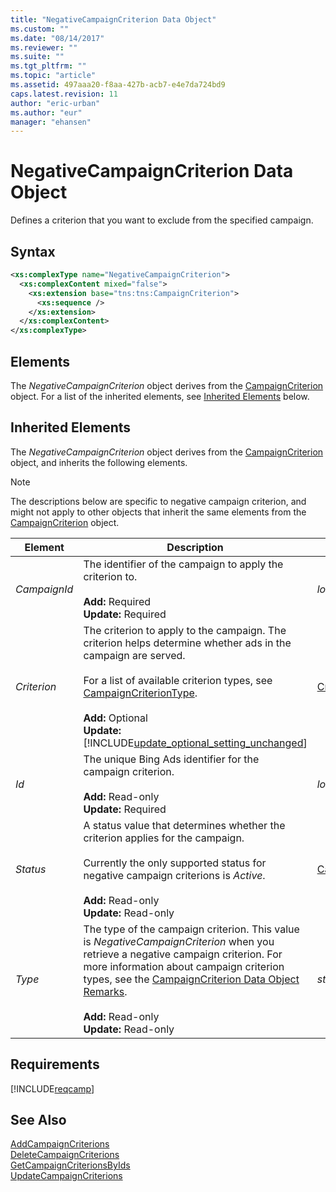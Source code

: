 ```yaml
---
title: "NegativeCampaignCriterion Data Object"
ms.custom: ""
ms.date: "08/14/2017"
ms.reviewer: ""
ms.suite: ""
ms.tgt_pltfrm: ""
ms.topic: "article"
ms.assetid: 497aaa20-f8aa-427b-acb7-e4e7da724bd9
caps.latest.revision: 11
author: "eric-urban"
ms.author: "eur"
manager: "ehansen"
---
```

# NegativeCampaignCriterion Data Object
Defines a criterion that you want to exclude from the specified campaign.

## Syntax

```xml
<xs:complexType name="NegativeCampaignCriterion">
  <xs:complexContent mixed="false">
    <xs:extension base="tns:tns:CampaignCriterion">
      <xs:sequence />
    </xs:extension>
  </xs:complexContent>
</xs:complexType>
```

## <a name="Elements"></a>Elements
The *NegativeCampaignCriterion* object derives from the [CampaignCriterion](../campaign-api/campaigncriterion-data-object.md) object. For a list of the inherited elements, see [Inherited Elements](#InheritedElements) below.

## <a name="InheritedElements"></a>Inherited Elements
The *NegativeCampaignCriterion* object derives from the [CampaignCriterion](../campaign-api/campaigncriterion-data-object.md) object, and inherits the following elements. 

> [!NOTE]
> The descriptions below are specific to negative campaign criterion, and might not apply to other objects that inherit the same elements from the [CampaignCriterion](../campaign-api/campaigncriterion-data-object.md) object.

|Element|Description|Data Type|
|-----------|---------------|-------------|
|*CampaignId*|The identifier of the campaign to apply the criterion to.<br/><br/>**Add:** Required<br/>**Update:** Required|*long*|
|*Criterion*|The criterion to apply to the campaign. The criterion helps determine whether ads in the campaign are served.<br/><br/>For a list of available criterion types, see [CampaignCriterionType](../campaign-api/campaigncriteriontype-value-set.md).<br/><br/>**Add:** Optional<br/>**Update:** [!INCLUDE[update_optional_setting_unchanged](../campaign-api/includes/update-optional-setting-unchanged.md)]|[Criterion](../campaign-api/criterion-data-object.md)|
|*Id*|The unique Bing Ads identifier for the campaign criterion.<br/><br/>**Add:** Read-only<br/>**Update:** Required|*long*|
|*Status*|A status value that determines whether the criterion applies for the campaign.<br/><br/>Currently the only supported status for negative campaign criterions is *Active*.<br/><br/>**Add:** Read-only<br/>**Update:** Read-only|[CampaignCriterionStatus](../campaign-api/campaigncriterionstatus-value-set.md)|
|*Type*|The type of the campaign criterion. This value is *NegativeCampaignCriterion* when you retrieve a negative campaign criterion. For more information about campaign criterion types, see the [CampaignCriterion Data Object Remarks](../campaign-api/campaigncriterion-data-object.md#remarks).<br/><br/>**Add:** Read-only<br/>**Update:** Read-only|*string*|

## Requirements
[!INCLUDE[reqcamp](../campaign-api/includes/reqcamp.md)]
## See Also
[AddCampaignCriterions](../campaign-api/addcampaigncriterions-service-operation.md)  
[DeleteCampaignCriterions](../campaign-api/deletecampaigncriterions-service-operation.md)  
[GetCampaignCriterionsByIds](../campaign-api/getcampaigncriterionsbyids-service-operation.md)  
[UpdateCampaignCriterions](../campaign-api/updatecampaigncriterions-service-operation.md)  

